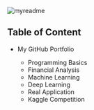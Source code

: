![myreadme](https://user-images.githubusercontent.com/70707092/95544092-d0b72880-09bf-11eb-90f7-bdca493307f7.png)

## Table of Content

- My GitHub Portfolio

  - Programming Basics
  - Financial Analysis
  - Machine Learning
  - Deep Learning
  - Real Application
  - Kaggle Competition
